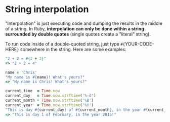 # String interpolation

"Interpolation" is just executing code and dumping the results in the middle of a string. In Ruby, **interpolation can only be done within a string surrounded by double quotes** (single quotes create a "literal" string).

To run code inside of a double-quoted string, just type `#{`YOUR-CODE-HERE`}` somewhere in the string. Here are some examples:

``` ruby
"2 + 2 = #{2 + 2}"
=> "2 + 2 = 4"
```

``` ruby
name = 'Chris'
"My name is #{name}! What's yours?"
=> "My name is Chris! What's yours?"
```

``` ruby
current_time  = Time.now
current_day   = Time.now.strftime('%-d')
current_month = Time.now.strftime('%B')
current_year  = Time.now.strftime('%Y')
"This is day #{current_day} of #{current_month}, in the year #{current_year}!"
=> "This is day 1 of February, in the year 2015!"
```